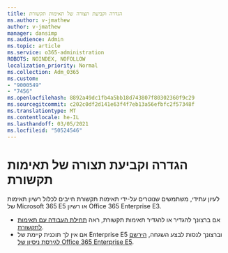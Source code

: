 ```yaml
---
title: הגדרה וקביעת תצורה של תאימות תקשורת
ms.author: v-jmathew
author: v-jmathew
manager: dansimp
ms.audience: Admin
ms.topic: article
ms.service: o365-administration
ROBOTS: NOINDEX, NOFOLLOW
localization_priority: Normal
ms.collection: Adm_O365
ms.custom:
- "9000549"
- "7456"
ms.openlocfilehash: 8892a49dc1fb4a5bb18d743807f80302360f9c29
ms.sourcegitcommit: c202c0df2d141e63f4f7eb13a56efbfc2f57348f
ms.translationtype: MT
ms.contentlocale: he-IL
ms.lasthandoff: 03/05/2021
ms.locfileid: "50524546"
---
```

# <a name="set-up-and-configure-communication-compliance"></a>הגדרה וקביעת תצורה של תאימות תקשורת

לעיון עתידי, משתמשים שנוטרים על-ידי תאימות תקשורת חייבים לכלול רשיון תאימות של Microsoft 365 E5 או רשיון Office 365 Enterprise E3.

* אם ברצונך להגדיר או להגדיר תאימות תקשורת, ראה [תחילת העבודה עם תאימות לתקשורת](https://go.microsoft.com/fwlink/?linkid=2111549).
* אם אין לך תוכנית קיימת של Enterprise E5 וברצונך לנסות לבצע השגחה, [הירשם לגירסת ניסיון של Office 365 Enterprise E5](https://go.microsoft.com/fwlink/p/?LinkID=698279).
